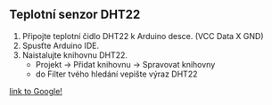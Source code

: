 ## Teplotní senzor DHT22

1. Připojte teplotní čidlo DHT22 k Arduino desce. (VCC Data X GND)
2. Spusťte Arduino IDE.
3. Naistalujte knihovnu DHT22.
    * Projekt -> Přidat knihovnu -> Spravovat knihovny 
    * do Filter tvého hledání vepište výraz DHT22

[link to Google!](https://cdn0.iconfinder.com/data/icons/doodle-communication/91/Doodle_Communication_08-32.png)
